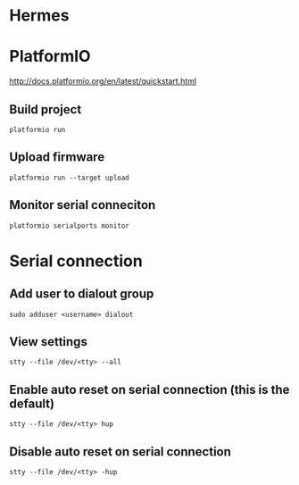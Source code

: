 Hermes
======

# PlatformIO

http://docs.platformio.org/en/latest/quickstart.html

## Build project

    platformio run

## Upload firmware

    platformio run --target upload

## Monitor serial conneciton

    platformio serialports monitor


# Serial connection

## Add user to dialout group

    sudo adduser <username> dialout

## View settings

    stty --file /dev/<tty> --all
    
## Enable auto reset on serial connection (this is the default)

    stty --file /dev/<tty> hup

## Disable auto reset on serial connection

    stty --file /dev/<tty> -hup
